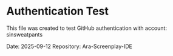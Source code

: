 # Authentication Test

This file was created to test GitHub authentication with account: sinsweatpants

Date: 2025-09-12
Repository: Ara-Screenplay-IDE